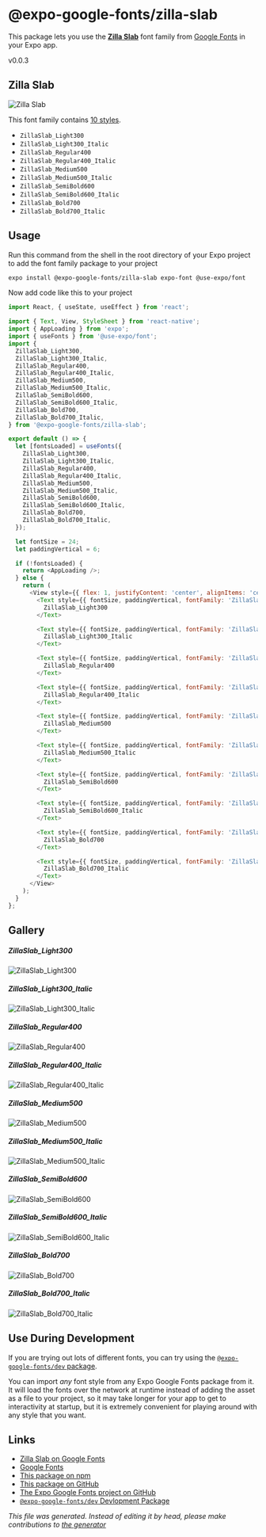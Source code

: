 # @expo-google-fonts/zilla-slab

This package lets you use the [**Zilla Slab**](https://fonts.google.com/specimen/Zilla+Slab) font family from [Google Fonts](https://fonts.google.com/) in your Expo app.

v0.0.3

## Zilla Slab

![Zilla Slab](./font-family.png)

This font family contains [10 styles](#gallery).

- `ZillaSlab_Light300`
- `ZillaSlab_Light300_Italic`
- `ZillaSlab_Regular400`
- `ZillaSlab_Regular400_Italic`
- `ZillaSlab_Medium500`
- `ZillaSlab_Medium500_Italic`
- `ZillaSlab_SemiBold600`
- `ZillaSlab_SemiBold600_Italic`
- `ZillaSlab_Bold700`
- `ZillaSlab_Bold700_Italic`

## Usage

Run this command from the shell in the root directory of your Expo project to add the font family package to your project
```sh
expo install @expo-google-fonts/zilla-slab expo-font @use-expo/font
```

Now add code like this to your project
```js
import React, { useState, useEffect } from 'react';

import { Text, View, StyleSheet } from 'react-native';
import { AppLoading } from 'expo';
import { useFonts } from '@use-expo/font';
import {
  ZillaSlab_Light300,
  ZillaSlab_Light300_Italic,
  ZillaSlab_Regular400,
  ZillaSlab_Regular400_Italic,
  ZillaSlab_Medium500,
  ZillaSlab_Medium500_Italic,
  ZillaSlab_SemiBold600,
  ZillaSlab_SemiBold600_Italic,
  ZillaSlab_Bold700,
  ZillaSlab_Bold700_Italic,
} from '@expo-google-fonts/zilla-slab';

export default () => {
  let [fontsLoaded] = useFonts({
    ZillaSlab_Light300,
    ZillaSlab_Light300_Italic,
    ZillaSlab_Regular400,
    ZillaSlab_Regular400_Italic,
    ZillaSlab_Medium500,
    ZillaSlab_Medium500_Italic,
    ZillaSlab_SemiBold600,
    ZillaSlab_SemiBold600_Italic,
    ZillaSlab_Bold700,
    ZillaSlab_Bold700_Italic,
  });

  let fontSize = 24;
  let paddingVertical = 6;

  if (!fontsLoaded) {
    return <AppLoading />;
  } else {
    return (
      <View style={{ flex: 1, justifyContent: 'center', alignItems: 'center' }}>
        <Text style={{ fontSize, paddingVertical, fontFamily: 'ZillaSlab_Light300' }}>
          ZillaSlab_Light300
        </Text>

        <Text style={{ fontSize, paddingVertical, fontFamily: 'ZillaSlab_Light300_Italic' }}>
          ZillaSlab_Light300_Italic
        </Text>

        <Text style={{ fontSize, paddingVertical, fontFamily: 'ZillaSlab_Regular400' }}>
          ZillaSlab_Regular400
        </Text>

        <Text style={{ fontSize, paddingVertical, fontFamily: 'ZillaSlab_Regular400_Italic' }}>
          ZillaSlab_Regular400_Italic
        </Text>

        <Text style={{ fontSize, paddingVertical, fontFamily: 'ZillaSlab_Medium500' }}>
          ZillaSlab_Medium500
        </Text>

        <Text style={{ fontSize, paddingVertical, fontFamily: 'ZillaSlab_Medium500_Italic' }}>
          ZillaSlab_Medium500_Italic
        </Text>

        <Text style={{ fontSize, paddingVertical, fontFamily: 'ZillaSlab_SemiBold600' }}>
          ZillaSlab_SemiBold600
        </Text>

        <Text style={{ fontSize, paddingVertical, fontFamily: 'ZillaSlab_SemiBold600_Italic' }}>
          ZillaSlab_SemiBold600_Italic
        </Text>

        <Text style={{ fontSize, paddingVertical, fontFamily: 'ZillaSlab_Bold700' }}>
          ZillaSlab_Bold700
        </Text>

        <Text style={{ fontSize, paddingVertical, fontFamily: 'ZillaSlab_Bold700_Italic' }}>
          ZillaSlab_Bold700_Italic
        </Text>
      </View>
    );
  }
};

```

## Gallery

##### ZillaSlab_Light300
![ZillaSlab_Light300](./37849ab854bf1dfd4a6d1cf5fe02365f214a0b5230a2473ddba5beea422d42c1.ttf.png)

##### ZillaSlab_Light300_Italic
![ZillaSlab_Light300_Italic](./f805ebf60f65467cf901f63c9e81742e68857ccd9321f154a664dc86e4f74d04.ttf.png)

##### ZillaSlab_Regular400
![ZillaSlab_Regular400](./6800e794aef26166782eccbaea44836363524c049b943e1ff5e7f3c662ee15db.ttf.png)

##### ZillaSlab_Regular400_Italic
![ZillaSlab_Regular400_Italic](./877668221b5887330f20b0c49f66807696026ce3edcc2930f86a6681f8bb0b66.ttf.png)

##### ZillaSlab_Medium500
![ZillaSlab_Medium500](./f84370da8e3c9d4ff36363df373f16bd9dff9bc4fec9d1bd98c58e5450fe7a94.ttf.png)

##### ZillaSlab_Medium500_Italic
![ZillaSlab_Medium500_Italic](./382cc00753755b73c9b5c3c729fc28e639a7f0ec05d7f4f1eb078bed8b053e2c.ttf.png)

##### ZillaSlab_SemiBold600
![ZillaSlab_SemiBold600](./0f65abeeaa62b1131fa31eb90d1ac6630bc73de55414482fd373559e7c8b56d2.ttf.png)

##### ZillaSlab_SemiBold600_Italic
![ZillaSlab_SemiBold600_Italic](./e893fedd56d416197cd6fb662dee7a611d5a5fc4216d271fa075316524ea4ff4.ttf.png)

##### ZillaSlab_Bold700
![ZillaSlab_Bold700](./bc0bb0d6f2a2f1edd4520a1e0e6fc779921dd929b7343dc03450a80ca514bb03.ttf.png)

##### ZillaSlab_Bold700_Italic
![ZillaSlab_Bold700_Italic](./d65ad541dbb872b4bd977f2dbfdf396a44ac0ec063b7921aba6e76dda85a4b05.ttf.png)


## Use During Development

If you are trying out lots of different fonts, you can try using the [`@expo-google-fonts/dev` package](https://github.com/expo/google-fonts/tree/master/font-packages/dev#readme).

You can import *any* font style from any Expo Google Fonts package from it. It will load the fonts
over the network at runtime instead of adding the asset as a file to your project, so it may take longer
for your app to get to interactivity at startup, but it is extremely convenient
for playing around with any style that you want.

## Links

- [Zilla Slab on Google Fonts](https://fonts.google.com/specimen/Zilla+Slab)
- [Google Fonts](https://fonts.google.com/)
- [This package on npm](https://www.npmjs.com/package/@expo-google-fonts/zilla-slab)
- [This package on GitHub](https://github.com/expo/google-fonts/tree/master/font-packages/zilla-slab)
- [The Expo Google Fonts project on GitHub](https://github.com/expo/google-fonts)
- [`@expo-google-fonts/dev` Devlopment Package](https://github.com/expo/google-fonts/tree/master/font-packages/dev)


*This file was generated. Instead of editing it by head, please make contributions to [the generator](https://github.com/expo/google-fonts/tree/master/packages/generator)*
